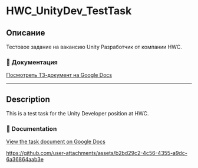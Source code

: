 # HWC_UnityDev_TestTask
 
## Описание
Тестовое задание на вакансию Unity Разработчик от компании HWC.

### 📄 Документация
[Посмотреть ТЗ-документ на Google Docs](https://docs.google.com/document/d/1-FWTVxN_8Uqydv9gjI6cwkkQ6RiVSZeE/edit#heading=h.gjdgxs)

---

## Description
This is a test task for the Unity Developer position at HWC.

### 📄 Documentation
[View the task document on Google Docs](https://docs.google.com/document/d/1-FWTVxN_8Uqydv9gjI6cwkkQ6RiVSZeE/edit#heading=h.gjdgxs)


https://github.com/user-attachments/assets/b2bd29c2-4c56-4355-a9dc-6a36864aab3e

